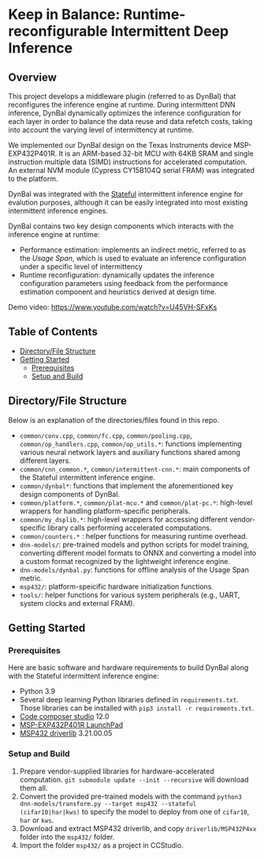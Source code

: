 # Keep in Balance: Runtime-reconfigurable Intermittent Deep Inference

<!-- ABOUT THE PROJECT -->
## Overview

This project develops a middleware plugin (referred to as DynBal) that reconfigures the inference engine at runtime. During intermittent DNN inference, DynBal dynamically optimizes the inference configuration for each layer in order to balance the data reuse and data refetch costs, taking into account the varying level of intermittency at runtime. 

We implemented our DynBal design on the Texas Instruments device MSP-EXP432P401R. It is an ARM-based 32-bit MCU with 64KB SRAM and single instruction multiple data (SIMD) instructions for accelerated computation. An external NVM module (Cypress CY15B104Q serial FRAM) was integrated to the platform. 

DynBal was integrated with the [Stateful](https://github.com/EMCLab-Sinica/Stateful-CNN) intermittent inference engine for evalution purposes, although it can be easily integrated into most existing intermittent inference engines. 

DynBal contains two key design components which interacts with the inference engine at runtime:

* Performance estimation: implements an indirect metric, referred to as the _Usage Span_, which is used to evaluate an inference configuration under a specific level of intermittency
* Runtime reconfiguration: dynamically updates the inference configuration parameters using feedback from the performance estimation component and heuristics derived at design time. 


<!-- For more technical details, please refer to our paper **TODO**. -->

Demo video: https://www.youtube.com/watch?v=U45VH-SFxKs

<!-- TABLE OF CONTENTS -->
## Table of Contents

* [Directory/File Structure](#directory/file-structure)
* [Getting Started](#getting-started)
  * [Prerequisites](#prerequisites)
  * [Setup and Build](#setup-and-build)

## Directory/File Structure

Below is an explanation of the directories/files found in this repo.

* `common/conv.cpp`, `common/fc.cpp`, `common/pooling.cpp`, `common/op_handlers.cpp`, `common/op_utils.*`: functions implementing various neural network layers and auxiliary functions shared among different layers.
* `common/cnn_common.*`, `common/intermittent-cnn.*`: main components of the Stateful intermittent inference engine.
* `common/dynbal*`: functions that implement the aforementioned key design components of DynBal.
* `common/platform.*`, `common/plat-mcu.*` and `common/plat-pc.*`: high-level wrappers for handling platform-specific peripherals.
* `common/my_dsplib.*`: high-level wrappers for accessing different vendor-specific library calls performing accelerated computations.
* `common/counters.*` : helper functions for measuring runtime overhead.
* `dnn-models/`: pre-trained models and python scripts for model training, converting different model formats to ONNX and converting a model into a custom format recognized by the lightweight inference engine.
* `dnn-models/dynbal.py`: functions for offline analysis of the Usage Span metric.
* `msp432/`: platform-speicific hardware initialization functions.
* `tools/`: helper functions for various system peripherals (e.g., UART, system clocks and external FRAM).

## Getting Started

### Prerequisites

Here are basic software and hardware requirements to build DynBal along with the Stateful intermittent inference engine:

* Python 3.9
* Several deep learning Python libraries defined in `requirements.txt`. Those libraries can be installed with `pip3 install -r requirements.txt`.
* [Code composer studio](https://www.ti.com/tool/CCSTUDIO) 12.0
* [MSP-EXP432P401R LaunchPad](https://www.ti.com/tool/MSP-EXP432P401R)
* [MSP432 driverlib](https://www.ti.com/tool/MSPDRIVERLIB) 3.21.00.05

### Setup and Build

1. Prepare vendor-supplied libraries for hardware-accelerated computation. `git submodule update --init --recursive` will download them all.
1. Convert the provided pre-trained models with the command `python3 dnn-models/transform.py --target msp432 --stateful (cifar10|har|kws)` to specify the model to deploy from one of `cifar10`, `har` or `kws`.
1. Download and extract MSP432 driverlib, and copy `driverlib/MSP432P4xx` folder into the `msp432/` folder.
1. Import the folder `msp432/` as a project in CCStudio.
